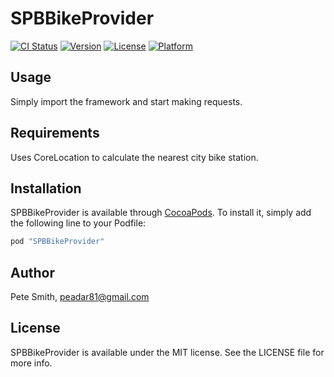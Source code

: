 # SPBBikeProvider

[![CI Status](https://travis-ci.org/superpeteblaze/SPBBikeProvider.svg?branch=master)](https://travis-ci.org/superpeteblaze/SPBBikeProvider)
[![Version](https://img.shields.io/cocoapods/v/SPBBikeProvider.svg?style=flat)](http://cocoapods.org/pods/SPBBikeProvider)
[![License](https://img.shields.io/cocoapods/l/SPBBikeProvider.svg?style=flat)](http://cocoapods.org/pods/SPBBikeProvider)
[![Platform](https://img.shields.io/cocoapods/p/SPBBikeProvider.svg?style=flat)](http://cocoapods.org/pods/SPBBikeProvider)

## Usage

Simply import the framework and start making requests.

## Requirements

Uses CoreLocation to calculate the nearest city bike station.

## Installation

SPBBikeProvider is available through [CocoaPods](http://cocoapods.org). To install
it, simply add the following line to your Podfile:

```ruby
pod "SPBBikeProvider"
```

## Author

Pete Smith, peadar81@gmail.com

## License

SPBBikeProvider is available under the MIT license. See the LICENSE file for more info.
